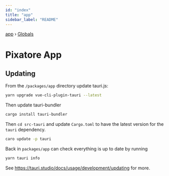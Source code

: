 ```yaml
---
id: "index"
title: "app"
sidebar_label: "README"
---
```


[app](index.md) › [Globals](globals.md)

# Pixatore App

## Updating

From the `/packages/app` directory update tauri.js:

```bash
yarn upgrade vue-cli-plugin-tauri --latest
```

Then update tauri-bundler

```bash
cargo install tauri-bundler
```

Then `cd src-tauri` and update `Cargo.toml` to have the latest version for the `tauri` dependency.

```bash
caro update -p tauri
```

Back in `packages/app` can check everything is up to date by running

```bash
yarn tauri info
```

See https://tauri.studio/docs/usage/development/updating for more.
